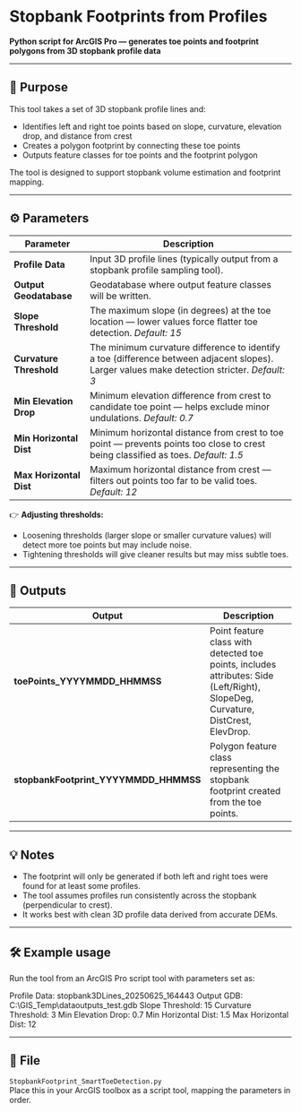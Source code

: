 # Stopbank Footprints from Profiles

**Python script for ArcGIS Pro — generates toe points and footprint polygons from 3D stopbank profile data**

---

## 📌 Purpose
This tool takes a set of 3D stopbank profile lines and:
- Identifies left and right toe points based on slope, curvature, elevation drop, and distance from crest
- Creates a polygon footprint by connecting these toe points
- Outputs feature classes for toe points and the footprint polygon

The tool is designed to support stopbank volume estimation and footprint mapping.

---

## ⚙ Parameters

| Parameter | Description |
|------------|-------------|
| **Profile Data** | Input 3D profile lines (typically output from a stopbank profile sampling tool). |
| **Output Geodatabase** | Geodatabase where output feature classes will be written. |
| **Slope Threshold** | The maximum slope (in degrees) at the toe location — lower values force flatter toe detection. _Default: 15_ |
| **Curvature Threshold** | The minimum curvature difference to identify a toe (difference between adjacent slopes). Larger values make detection stricter. _Default: 3_ |
| **Min Elevation Drop** | Minimum elevation difference from crest to candidate toe point — helps exclude minor undulations. _Default: 0.7_ |
| **Min Horizontal Dist** | Minimum horizontal distance from crest to toe point — prevents points too close to crest being classified as toes. _Default: 1.5_ |
| **Max Horizontal Dist** | Maximum horizontal distance from crest — filters out points too far to be valid toes. _Default: 12_ |

👉 **Adjusting thresholds:**  
- Loosening thresholds (larger slope or smaller curvature values) will detect more toe points but may include noise.  
- Tightening thresholds will give cleaner results but may miss subtle toes.

---

## 📝 Outputs

| Output | Description |
|---------|--------------|
| **toePoints_YYYYMMDD_HHMMSS** | Point feature class with detected toe points, includes attributes: Side (Left/Right), SlopeDeg, Curvature, DistCrest, ElevDrop. |
| **stopbankFootprint_YYYYMMDD_HHMMSS** | Polygon feature class representing the stopbank footprint created from the toe points. |

---

## 💡 Notes
- The footprint will only be generated if both left and right toes were found for at least some profiles.  
- The tool assumes profiles run consistently across the stopbank (perpendicular to crest).  
- It works best with clean 3D profile data derived from accurate DEMs.

---

## 🛠 Example usage
Run the tool from an ArcGIS Pro script tool with parameters set as:

Profile Data: stopbank3DLines_20250625_164443
Output GDB: C:\GIS_Temp\dataoutputs_test.gdb
Slope Threshold: 15
Curvature Threshold: 3
Min Elevation Drop: 0.7
Min Horizontal Dist: 1.5
Max Horizontal Dist: 12


---

## 📂 File
`StopbankFootprint_SmartToeDetection.py`  
Place this in your ArcGIS toolbox as a script tool, mapping the parameters in order.

